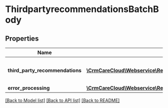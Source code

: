 # ThirdpartyrecommendationsBatchBody

## Properties
Name | Type | Description | Notes
------------ | ------------- | ------------- | -------------
**third_party_recommendations** | [**\CrmCareCloud\Webservice\RestApi\Client\Model\ThirdPartyRecommendation[]**](ThirdPartyRecommendation.md) | List of the Recommendations from third party system. | 
**error_processing** | [**\CrmCareCloud\Webservice\RestApi\Client\Model\ErrorProcessing**](ErrorProcessing.md) |  | [optional] 

[[Back to Model list]](../../README.md#documentation-for-models) [[Back to API list]](../../README.md#documentation-for-api-endpoints) [[Back to README]](../../README.md)

